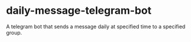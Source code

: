# daily-message-telegram-bot
A telegram bot that sends a message daily at specified time to a specified group.
